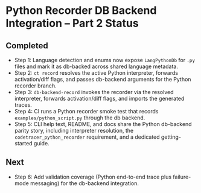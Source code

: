 # Python Recorder DB Backend Integration – Part 2 Status

## Completed
- Step 1: Language detection and enums now expose `LangPythonDb` for `.py` files and mark it as db-backed across shared language metadata.
- Step 2: `ct record` resolves the active Python interpreter, forwards activation/diff flags, and passes db-backend arguments for the Python recorder branch.
- Step 3: `db-backend-record` invokes the recorder via the resolved interpreter, forwards activation/diff flags, and imports the generated traces.
- Step 4: CI runs a Python recorder smoke test that records `examples/python_script.py` through the db backend.
- Step 5: CLI help text, README, and docs share the Python db-backend parity story, including interpreter resolution, the `codetracer_python_recorder` requirement, and a dedicated getting-started guide.

## Next
- Step 6: Add validation coverage (Python end-to-end trace plus failure-mode messaging) for the db-backend integration.
